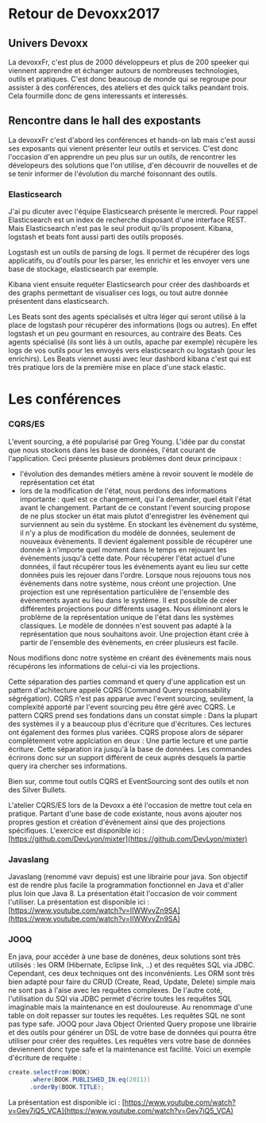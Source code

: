 # Retour de Devoxx2017

## Univers Devoxx
La devoxxFr, c'est plus de 2000 développeurs et plus de 200 speeker qui viennent apprendre et échanger autours de nombreuses technologies, outils et pratiques.
C'est donc beaucoup de monde qui se regroupe pour assister à des conférences, des ateliers et des quick talks peandant trois.
Cela fourmille donc de gens interessants et interessés.

## Rencontre dans le hall des expostants
La devoxxFr c'est d'abord les conférences et hands-on lab mais c'est aussi ses exposants qui vienent présenter leur outils et services.
C'est donc l'occasion d'en apprendre un peu plus sur un outils, de rencontrer les dévelopeurs des solutions que l'on utilise, d'en découvrir de nouvelles et de se tenir informer de l'évolution du marché foisonnant des outils.

### Elasticsearch
J'ai pu dicuter avec l'équipe Elasticsearch présente le mercredi. Pour rappel Elasticsearch est un index de recherche disposant d'une interface REST. Mais Elasticsearch n'est pas le seul produit qu'ils proposent. Kibana, logstash et beats font aussi parti des outils proposés. 

Logstash est un outils de parsing de logs. Il permet de récupérer des logs applicatifs, ou d'outils pour les parser, les enrichir et les envoyer vers une base de stockage, elasticsearch par exemple. 

Kibana vient ensuite requéter Elasticsearch pour créer des dashboards et des graphs permettant de visualiser ces logs, ou tout autre donnée présentent dans elasticsearch. 

Les Beats sont des agents spécialisés et ultra léger qui seront utilisé à la place de logstash pour récupérer des informations (logs ou autres). En effet logstash et un peu gourmant en resources, au contraire des Beats. Ces agents spécialisé (ils sont liés à un outils, apache par exemple) récupère les logs de vos outils pour les envoyés vers elasticsearch ou logstash (pour les enrichirs). Les Beats viennet aussi avec leur dashbord kibana c'est qui est très pratique lors de la première mise en place d'une stack elastic.

# Les conférences

### CQRS/ES
L'event sourcing, a été popularisé par Greg Young. L'idée par du constat que nous stockons dans les base de données, l'état courant de l'application. Ceci présente plusieurs problèmes dont deux principaux :
 - l'évolution des demandes métiers amène à revoir souvent le modèle de représentation cet état 
 - lors de la modification de l'état, nous perdons des informations importante : quel est ce changement, qui l'a demander, quel était l'état avant le changement.
Partant de ce constant l'event sourcing propose de ne plus stocker un état mais plutot d'enregistrer les évènement qui surviennent au sein du système. En stockant les évènement du système, il n'y a plus de modification du modèle de données, seulement de nouveaux évènements. Il devient également possible de récupérer une donnée à n'importe quel moment dans le temps en rejouant les évènements jusqu'à cette date. Pour récupérer l'état actuel d'une données, il faut récupérer tous les évènements ayant eu lieu sur cette données puis les rejouer dans l'ordre. Lorsque nous rejouons tous nos évènements dans notre système, nous créont une projection. Une projection est une représentation particulière de l'ensemble des évènements ayant eu lieu dans le système. Il est possible de créer différentes projections pour différents usages. Nous éliminont alors le problème de la représentation unique de l'état dans les systèmes classiques. Le modèle de données n'est souvent pas adapté à la représentation que nous souhaitons avoir. Une projection étant crée à partir de l'ensemble des évènements, en créer plusieurs est facile. 

Nous modifions donc notre système en créant des évènements mais nous récupérons les informations de celui-ci via les projections.

Cette séparation des parties command et query d'une application est un pattern d'achitecture appelé CQRS (Command Query responsability ségrégation). CQRS n'est pas apparue avec l'event sourcing, seulement, la complexité apporté par l'event sourcing peu être géré avec CQRS. Le pattern CQRS prend ses fondations dans un constat simple : Dans la plupart des systèmes il y a beaucoup plus d'écriture que d'écritures. Ces lectures ont également des formes plus variées. CQRS propose alors de séparer complètement votre applciation en deux : Une partie lecture et une partie écriture. Cette séparation ira jusqu'à la base de données. Les commandes écrirons donc sur un support différent de ceux auprès desquels la partie query ira chercher ses informations.

Bien sur, comme tout outils CQRS et EventSourcing sont des outils et non des Silver Bullets.

L'atelier CQRS/ES lors de la Devoxx a été l'occasion de mettre tout cela en pratique. Partant d'une base de code existante, nous avons ajouter nos propres gestion et création d'évènement ainsi que des projections spécifiques.
L'exercice est disponible ici : [https://github.com/DevLyon/mixter](https://github.com/DevLyon/mixter)

### Javaslang
Javaslang (renommé vavr depuis) est une librairie pour java. Son objectif est de rendre plus facile la programmation fonctionnel en Java et d'aller plus loin que Java 8. La présentation était l'occasion de voir comment l'utiliser.
La présentation est disponible ici : [https://www.youtube.com/watch?v=IIWWvvZn9SA](https://www.youtube.com/watch?v=IIWWvvZn9SA)

### JOOQ
En java, pour accéder à une base de donénes, deux solutions sont très utilisés : les ORM (Hibernate, Eclipse link, ..) et des requêtes SQL via JDBC. Cependant, ces deux techniques ont des inconvénients. Les ORM sont très bien adapté pour faire du CRUD (Create, Read, Update, Delete) simple mais ne sont pas à l'aise avec les requêtes complexes. De l'autre coté, l'utilisation du SQl via JDBC permet d'écrire toutes les requêtes SQL imaginable mais la maintenance en est douloureuse. Au renommage d'une table on doit repasser sur toutes les requêtes. Les requêtes SQL ne sont pas type safe.
JOOQ pour Java Object Oriented Query propose une librairie et des outils pour générer un DSL de votre base de données qui pourra être utiliser pour créer des requêtes. Les requêtes vers votre base de données deviennent donc type safe et la maintenance est facilité.
Voici un exemple d'écriture de requête : 
```java
create.selectFrom(BOOK)
      .where(BOOK.PUBLISHED_IN.eq(2011))
      .orderBy(BOOK.TITLE);
```
La présentation est disponible ici : [https://www.youtube.com/watch?v=Gev7iQ5_VCA](https://www.youtube.com/watch?v=Gev7iQ5_VCA)

